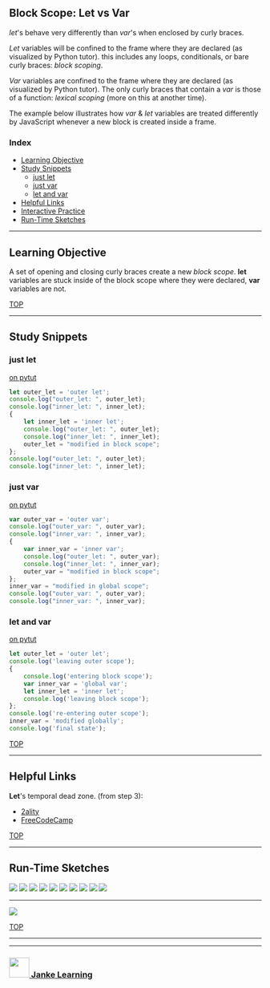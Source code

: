 ## Block Scope: Let vs Var

_let_'s behave very differently than _var_'s when enclosed by curly braces. 

_Let_ variables will be confined to the frame where they are declared (as visualized by Python tutor). this includes any loops, conditionals, or bare curly braces: _block scoping_.

_Var_ variables are confined to the frame where they are declared (as visualized by Python tutor). The only curly braces that contain a _var_ is those of a function: _lexical scoping_ (more on this at another time).

The example below illustrates how _var_ & _let_ variables are treated differently by JavaScript whenever a new block is created inside a frame.

### Index
* [Learning Objective](#learning-objective)
* [Study Snippets](#study-snippets)
  * [just let](#just-let)
  * [just var](#just-var)
  * [let and var](#let-and-var)
* [Helpful Links](#helpful-links)
* [Interactive Practice](https://janke-learning.github.io/block-scope-let-vs-var)
* [Run-Time Sketches](#run-time-sketches)

___

## Learning Objective

A set of opening and closing curly braces create a new _block scope_.  __let__ variables are stuck inside of the block scope where they were declared, __var__ variables are not.

[TOP](#index)

___
 
## Study Snippets

### just let

[on pytut](http://www.pythontutor.com/live.html#code=let%20outer_let%20%3D%20'outer%20let'%3B%0Aconsole.log%28%22outer_let%3A%20%22,%20outer_let%29%3B%0Aconsole.log%28%22inner_let%3A%20%22,%20inner_let%29%3B%0A%7B%0A%20%20%20%20let%20inner_let%20%3D%20'inner%20let'%3B%0A%20%20%20%20console.log%28%22outer_let%3A%20%22,%20outer_let%29%3B%0A%20%20%20%20console.log%28%22inner_let%3A%20%22,%20inner_let%29%3B%0A%20%20%20%20outer_let%20%3D%20%22modified%20in%20block%20scope%22%3B%0A%7D%3B%0Aconsole.log%28%22outer_let%3A%20%22,%20outer_let%29%3B%0Aconsole.log%28%22inner_let%3A%20%22,%20inner_let%29%3B&cumulative=false&curInstr=3&heapPrimitives=nevernest&mode=display&origin=opt-live.js&py=js&rawInputLstJSON=%5B%5D&textReferences=false)  
```js
let outer_let = 'outer let';
console.log("outer_let: ", outer_let);
console.log("inner_let: ", inner_let);
{
    let inner_let = 'inner let';
    console.log("outer_let: ", outer_let);
    console.log("inner_let: ", inner_let);
    outer_let = "modified in block scope";
};
console.log("outer_let: ", outer_let);
console.log("inner_let: ", inner_let);
```  

### just var

[on pytut](http://www.pythontutor.com/live.html#code=var%20outer_var%20%3D%20'outer%20var'%3B%0Aconsole.log%28%22outer_var%3A%20%22,%20outer_var%29%3B%0Aconsole.log%28%22inner_var%3A%20%22,%20inner_var%29%3B%0A%7B%0A%20%20%20%20var%20inner_var%20%3D%20'inner%20var'%3B%0A%20%20%20%20console.log%28%22outer_let%3A%20%22,%20outer_var%29%3B%0A%20%20%20%20console.log%28%22inner_let%3A%20%22,%20inner_var%29%3B%0A%20%20%20%20outer_var%20%3D%20%22modified%20in%20block%20scope%22%3B%0A%7D%3B%0Ainner_var%20%3D%20%22modified%20in%20global%20scope%22%3B%0Aconsole.log%28%22outer_var%3A%20%22,%20outer_var%29%3B%0Aconsole.log%28%22inner_var%3A%20%22,%20inner_var%29%3B&cumulative=false&curInstr=0&heapPrimitives=nevernest&mode=display&origin=opt-live.js&py=js&rawInputLstJSON=%5B%5D&textReferences=false)  
```js
var outer_var = 'outer var';
console.log("outer_var: ", outer_var);
console.log("inner_var: ", inner_var);
{
    var inner_var = 'inner var';
    console.log("outer_let: ", outer_var);
    console.log("inner_let: ", inner_var);
    outer_var = "modified in block scope";
};
inner_var = "modified in global scope";
console.log("outer_var: ", outer_var);
console.log("inner_var: ", inner_var);
```

### let and var

[on pytut](http://www.pythontutor.com/live.html#code=let%20outer_let%20%3D%20'outer%20let'%3B%0Aconsole.log%28'entering%20block%20scope'%29%3B%0A%7B%0A%20%20%20%20var%20inner_var%20%3D%20'global%20var'%3B%0A%20%20%20%20let%20inner_let%20%3D%20'inner%20let'%3B%0A%20%20%20%20console.log%28'leaving%20block%20scope'%29%3B%0A%7D%3B%0Ainner_var%20%3D%20'modified%20globally'%3B%0Aconsole.log%28'final%20state'%29%3B&cumulative=false&curInstr=0&heapPrimitives=nevernest&mode=display&origin=opt-live.js&py=js&rawInputLstJSON=%5B%5D&textReferences=false)  
```js
let outer_let = 'outer let';
console.log('leaving outer scope');
{
    console.log('entering block scope');
    var inner_var = 'global var';
    let inner_let = 'inner let';
    console.log('leaving block scope');
};
console.log('re-entering outer scope');
inner_var = 'modified globally';
console.log('final state');
```



[TOP](#index)

___

## Helpful Links

__Let__'s temporal dead zone. (from step 3):
* [2ality](https://dmitripavlutin.com/variables-lifecycle-and-why-let-is-not-hoisted/)
* [FreeCodeCamp](https://medium.freecodecamp.org/what-is-variable-hoisting-differentiating-between-var-let-and-const-in-es6-f1a70bb43d)

[TOP](#index)

___

## Run-Time Sketches

![](./step-through/step-1.png)
![](./step-through/step-2.png)
![](./step-through/step-3.png)
![](./step-through/step-4.png)
![](./step-through/step-5.png)
![](./step-through/step-6.png)
![](./step-through/step-7.png)
![](./step-through/step-8.png)
![](./step-through/step-9.png)
![](./step-through/step-final.png)

___

![](./step-through/final-state.png)


[TOP](#index)

___
___
### <a href="http://janke-learning.org" target="_blank"><img src="https://user-images.githubusercontent.com/18554853/50098409-22575780-021c-11e9-99e1-962787adaded.png" width="40" height="40"></img> Janke Learning</a>
